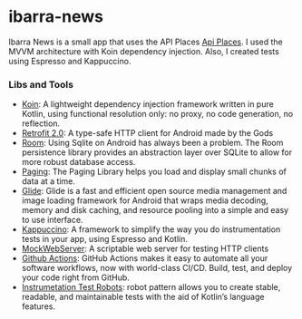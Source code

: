 # ibarra-news
Ibarra News is a small app that uses the API Places [Api Places](https://developers.google.com/places/web-service/search?hl=pt). I used the MVVM architecture with Koin dependency injection. Also, I created tests using Espresso and Kappuccino.

### Libs and Tools ###

* [Koin](https://github.com/InsertKoinIO/koin): A lightweight dependency injection framework written in pure Kotlin, using functional resolution only: no proxy, no code generation, no reflection.
* [Retrofit 2.0](http://square.github.io/retrofit/): A type-safe HTTP client for Android made by the Gods
* [Room](https://developer.android.com/topic/libraries/architecture/room): Using Sqlite on Android has always been a problem. The Room persistence library provides an abstraction layer over SQLite to allow for more robust database access.
* [Paging](https://developer.android.com/topic/libraries/architecture/paging): The Paging Library helps you load and display small chunks of data at a time.
* [Glide](https://github.com/bumptech/glide): Glide is a fast and efficient open source media management and image loading framework for Android that wraps media decoding, memory and disk caching, and resource pooling into a simple and easy to use interface.
* [Kappuccino](https://github.com/concretesolutions/kappuccino): A framework to simplify the way you do instrumentation tests in your app, using Espresso and Kotlin.
* [MockWebServer](https://github.com/square/okhttp/tree/master/mockwebserver): A scriptable web server for testing HTTP clients
* [Github Actions](https://github.com/features/actions): GitHub Actions makes it easy to automate all your software workflows, now with world-class CI/CD. Build, test, and deploy your code right from GitHub. 
* [Instrumetation Test Robots](https://academy.realm.io/posts/kau-jake-wharton-testing-robots/): robot pattern allows you to create stable, readable, and maintainable tests with the aid of Kotlin’s language features.
